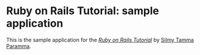 # Ruby on Rails Tutorial: sample application

This is the sample application for
the [*Ruby on Rails Tutorial*](http://railstutorial.org/)
by [Silmy Tamma Paramma](http://silmytamma.zz.mu/).